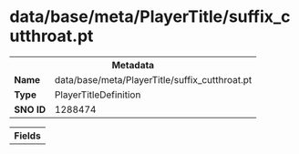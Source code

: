 <h1>data/base/meta/PlayerTitle/suffix_cutthroat.pt</h1><table><tr><th colspan="100%">Metadata</th></tr><tr><td><b>Name</b></td><td>data/base/meta/PlayerTitle/suffix_cutthroat.pt</td></tr><tr><td><b>Type</b></td><td>PlayerTitleDefinition</td></tr><tr><td><b>SNO ID</b></td><td>1288474</td></tr></table>

<table><tr><th colspan="100%">Fields</th></tr></table>

